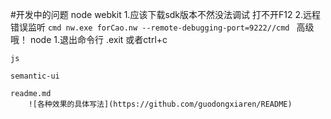 #开发中的问题
	node webkit 
		1.应该下载sdk版本不然没法调试 打不开F12
		2.远程错误监听 
		```cmd
			nw.exe forCao.nw --remote-debugging-port=9222//cmd
		```
		  高级哦！
	node
		1.退出命令行 .exit 或者ctrl+c

	js

	semantic-ui
	
	readme.md
		![各种效果的具体写法](https://github.com/guodongxiaren/README)
